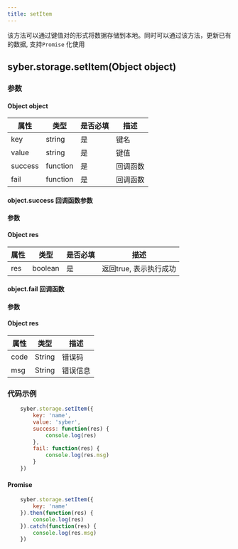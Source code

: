 ```yaml
---
title: setItem
---
```


该方法可以通过键值对的形式将数据存储到本地。同时可以通过该方法，更新已有的数据, 支持`Promise` 化使用

## syber.storage.setItem(Object object)
### 参数
#### Object object
| 属性     | 类型    | 是否必填 | 描述                         |
| ---------- | ------- | -------- | ---------------------------- |
| key | string | 是       | 键名 |
| value | string | 是       | 键值 |
| success | function | 是       | 回调函数      |
| fail   | function | 是       | 回调函数      |

#### object.success 回调函数参数
#### 参数
#### Object res
| 属性     | 类型    | 是否必填 | 描述                     |
| ---------- | ------- | -------- | ---------------------- |
| res | boolean  | 是     | 返回true, 表示执行成功  |

#### object.fail 回调函数
#### 参数
#### Object res
| 属性 | 类型  | 描述 |
| -- | -- | -- |
| code | String | 错误码 |
| msg | String  | 错误信息 |


### 代码示例
``` javascript
    syber.storage.setItem({
        key: 'name',
        value: 'syber',
        success: function(res) {
            console.log(res)
        },
        fail: function(res) {
            console.log(res.msg)
        }
    })
```

#### Promise
``` javascript
    syber.storage.setItem({
        key: 'name'
    }).then(function(res) {
        console.log(res)
    }).catch(function(res) {
        console.log(res.msg)
    })
```